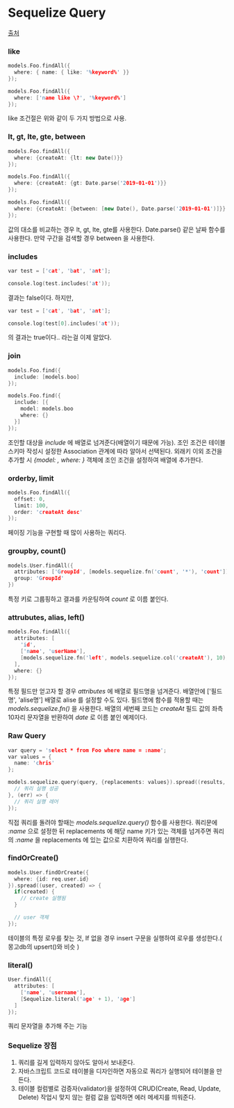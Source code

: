 # Sequelize Query
[출처](http://blog.jeonghwan.net/sequalize-%EC%BF%BC%EB%A6%AC/)


### like

```cpp
models.Foo.findAll({
  where: { name: { like: '%keyword%' }}
});

models.Foo.findAll({
  where: ['name like \?', '%keyword%']
});

```
like 조건절은 위와 같이 두 가지 방법으로 사용.


### lt, gt, lte, gte, between

```cpp
models.Foo.findAll({
  where: {createAt: {lt: new Date()}}
});

models.Foo.findAll({
  where: {createAt: {gt: Date.parse('2019-01-01')}}
});

models.Foo.findAll({
  where: {createAt: {between: [new Date(), Date.parse('2019-01-01')]}}
});
```

값의 대소를 비교하는 경우 lt, gt, lte, gte를 사용한다. Date.parse() 같은 날짜 함수를 사용한다.
만약 구간을 검색할 경우 between 을 사용한다.


### includes
```cpp
var test = ['cat', 'bat', 'ant'];

console.log(test.includes('at'));
```
결과는 false이다. 하지만,

```cpp
var test = ['cat', 'bat', 'ant'];

console.log(test[0].includes('at'));
```
의 결과는 true이다.. 라는걸 이제 알았다.


### join

```cpp
models.Foo.find({
  include: [models.boo]
});

models.Foo.find({
  include: [{
    model: models.boo
    where: {}
  }]
});
```

조인할 대상을 *include* 에 배열로 넘겨준다(배열이기 때문에 가능).
조인 조건은 테이블 스키마 작성시 설정한 Association 관계에 따라 알아서 선택된다.
외래키 이외 조건을 추가할 시 *{model: , where: }* 객체에 조인 조건을 설정하여 배열에 추가한다.


### orderby, limit

```cpp
models.Foo.findAll({
  offset: 0,
  limit: 100,
  order: 'createAt desc'
});
```

페이징 기능을 구현할 때 많이 사용하는 쿼리다.


### groupby, count()

```cpp
models.User.findAll({
  attributes: ['GroupId', [models.sequelize.fn('count', '*'), 'count']],
  group: 'GroupId'
})
```

특정 키로 그룹핑하고 결과를 카운팅하여 *count* 로 이름 붙인다.


### attrubutes, alias, left()

```cpp
models.Foo.findAll({
  attributes: [
    'id',
    ['name', 'userName'],
    [models.sequelize.fn('left', models.sequelize.col('createAt'), 10), 'date'],
  ],
  where: {}
});
```

특정 필드만 얻고자 할 경우 *attributes* 에 배열로 필드명을 넘겨준다.
배열안에 ['필드명', 'alise명'] 배열로 alise 를 설정할 수도 있다. 필드명에 함수를 적용할 때는 *models.sequelize.fn()* 을 사용한다.
배열의 세번째 코드는 *createAt* 필드 값의 좌측 10자리 문자열을 반환하여 *date* 로 이름 붙인 예제이다.


### Raw Query

```cpp
var query = 'select * from Foo where name = :name';
var values = {
  name: 'chris'
};

models.sequelize.query(query, {replacements: values}).spread((results, metadata) => {
  // 쿼리 실행 성공
}, (err) => {
  // 쿼리 실행 레어
});
```

직접 쿼리를 돌려야 할때는 *models.sequelize.query()* 함수를 사용한다.
쿼리문에 *:name* 으로 설정한 뒤 replacements 에 해당 name 키가 있는 객체를 넘겨주면 쿼리의 *:name* 을 replacements 에 있는 값으로 치환하여 쿼리를 실행한다.


### findOrCreate()

```cpp
models.User.findOrCreate({
  where: {id: req.user.id}
}).spread((user, created) => {
  if(created) {
    // create 실행됨
  }

  // user 객체
});
```

테이블의 특정 로우를 찾는 것, If 없을 경우 insert 구문을 실행하여 로우를 생성한다.( 몽고db의 upsert()와 비슷 )


### literal()

```cpp
User.findAll({
  attributes: [
    ['name', 'username'],
    [Sequelize.literal('age' + 1), 'age']
  ]
});
```

쿼리 문자열을 추가해 주는 기능



### Sequelize 장점
  1. 쿼리를 길게 입력하지 않아도 알아서 보내준다.
  2. 자바스크립트 코드로 테이블을 디자인하면 자동으로 쿼리가 실행되어 테이블을 만든다.
  3. 테이블 컬럼별로 검증자(validator)을 설정하여 CRUD(Create, Read, Update, Delete) 작업시
     맞지 않는 컬럼 값을 입력하면 에러 메세지를 띄워준다.
